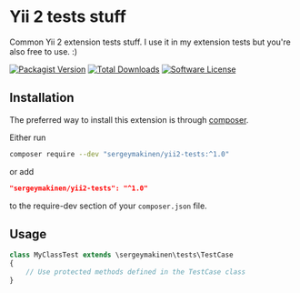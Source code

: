 # Yii 2 tests stuff

Common Yii 2 extension tests stuff. I use it in my extension tests but you're also free to use. :)

[![Packagist Version](https://img.shields.io/packagist/v/sergeymakinen/yii2-tests.svg?style=flat-square)](https://packagist.org/packages/sergeymakinen/yii2-tests) [![Total Downloads](https://img.shields.io/packagist/dt/sergeymakinen/yii2-tests.svg?style=flat-square)](https://packagist.org/packages/sergeymakinen/yii2-tests) [![Software License](https://img.shields.io/badge/license-MIT-brightgreen.svg?style=flat-square)](LICENSE)

## Installation

The preferred way to install this extension is through [composer](https://getcomposer.org/download/).

Either run

```bash
composer require --dev "sergeymakinen/yii2-tests:^1.0"
```

or add

```json
"sergeymakinen/yii2-tests": "^1.0"
```

to the require-dev section of your `composer.json` file.

## Usage

```php
class MyClassTest extends \sergeymakinen\tests\TestCase
{
    // Use protected methods defined in the TestCase class
}
```
